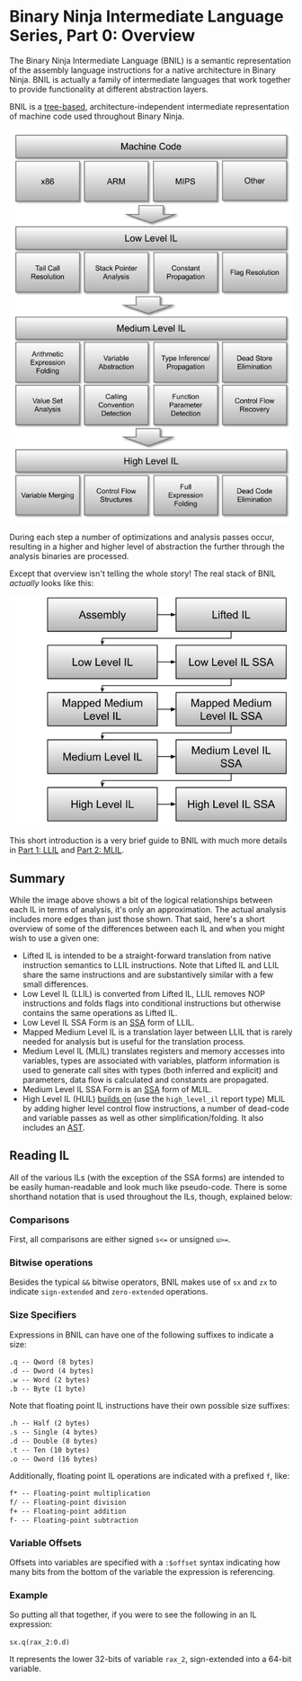 # Binary Ninja Intermediate Language Series, Part 0: Overview

The Binary Ninja Intermediate Language (BNIL) is a semantic representation of the assembly language instructions for a native architecture in Binary Ninja.  BNIL is actually a family of intermediate languages that work together to provide functionality at different abstraction layers. 

BNIL is a [tree-based](https://raw.githubusercontent.com/withzombies/bnil-graph/master/images/graph.png), architecture-independent intermediate representation of machine code used throughout Binary Ninja.

![BNIL-Overview](../img/BNIL-overview.png)

During each step a number of optimizations and analysis passes occur, resulting in a higher and higher level of abstraction the further through the analysis binaries are processed.

Except that overview isn't telling the whole story! The real stack of BNIL _actually_ looks like this:

![BNIL-Stack](../img/BNIL.png)

This short introduction is a very brief guide to BNIL with much more details in [Part 1: LLIL](bnil-llil.md) and [Part 2: MLIL](bnil-mlil.md).

## Summary

While the image above shows a bit of the logical relationships between each IL in terms of analysis, it's only an approximation. The actual analysis includes more edges than just those shown. That said, here's a short overview of some of the differences between each IL and when you might wish to use a given one:

- Lifted IL is intended to be a straight-forward translation from native instruction semantics to LLIL instructions. Note that Lifted IL and LLIL share the same instructions and are substantively similar with a few small differences.
- Low Level IL (LLIL) is converted from Lifted IL, LLIL removes NOP instructions and folds flags into conditional instructions but otherwise contains the same operations as Lifted IL.
- Low Level IL SSA Form is an [SSA](https://en.wikipedia.org/wiki/Static_single_assignment_form) form of LLIL.
- Mapped Medium Level IL is a translation layer between LLIL that is rarely needed for analysis but is useful for the translation process.
- Medium Level IL (MLIL) translates registers and memory accesses into variables, types are associated with variables, platform information is used to generate call sites with types (both inferred and explicit) and parameters, data flow is calculated and constants are propagated.
- Medium Level IL SSA Form is an [SSA](https://en.wikipedia.org/wiki/Static_single_assignment_form) form of MLIL.
- High Level IL (HLIL) [builds on](https://api.binary.ninja/binaryninja.function-module.html#binaryninja.function.Function.request_debug_report) (use the `high_level_il` report type) MLIL by adding higher level control flow instructions, a number of dead-code and variable passes as well as other simplification/folding. It also includes an [AST](https://api.binary.ninja/binaryninja.highlevelil-module.html#binaryninja.highlevelil.HighLevelILInstruction.ast).


## Reading IL

All of the various ILs (with the exception of the SSA forms) are intended to be easily human-readable and look much like pseudo-code. There is some shorthand notation that is used throughout the ILs, though, explained below:

### Comparisons

First, all comparisons are either signed `s<=` or unsigned `u>=`.


### Bitwise operations

Besides the typical `&&` bitwise operators, BNIL makes use of `sx` and `zx` to indicate `sign-extended` and `zero-extended` operations.

### Size Specifiers

Expressions in BNIL can have one of the following suffixes to indicate a size:

```
.q -- Qword (8 bytes)
.d -- Dword (4 bytes)
.w -- Word (2 bytes)
.b -- Byte (1 byte)
```

Note that floating point IL instructions have their own possible size suffixes:

```
.h -- Half (2 bytes)
.s -- Single (4 bytes)
.d -- Double (8 bytes)
.t -- Ten (10 bytes)
.o -- Oword (16 bytes)
```

Additionally, floating point IL operations are indicated with a prefixed `f`, like:

```
f* -- Floating-point multiplication
f/ -- Floating-point division
f+ -- Floating-point addition
f- -- Floating-point subtraction
```

### Variable Offsets

Offsets into variables are specified with a `:$offset` syntax indicating how many bits from the bottom of the variable the expression is referencing.

### Example

So putting all that together, if you were to see the following in an IL expression:

```sx.q(rax_2:0.d)```

It represents the lower 32-bits of variable `rax_2`, sign-extended into a 64-bit variable.
